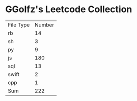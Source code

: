 # GGolfz's Leetcode Collection

<table><tr><td>File Type</td><td>Number</td></tr><tr><td>rb</td><td>14</td></tr><tr><td>sh</td><td>3</td></tr><tr><td>py</td><td>9</td></tr><tr><td>js</td><td>180</td></tr><tr><td>sql</td><td>13</td></tr><tr><td>swift</td><td>2</td></tr><tr><td>cpp</td><td>1</td></tr><tr><td>Sum</td><td>222</td></tr></table>